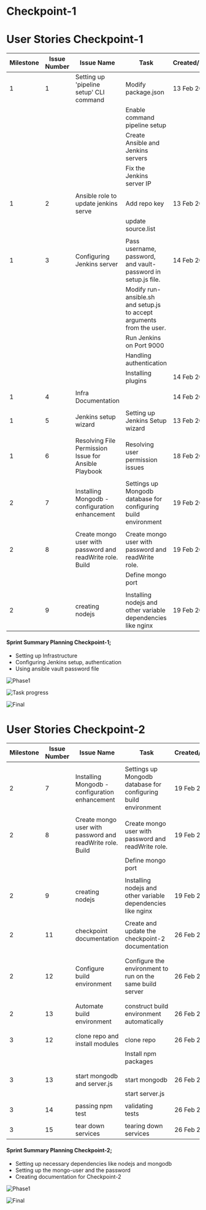 # Checkpoint-1



# User Stories Checkpoint-1 

| Milestone | Issue Number | Issue Name                                                | Task                                                                  | Created/Updated | Estimate | Assignees         | Completed   |
|-----------|--------------|-----------------------------------------------------------|-----------------------------------------------------------------------|-----------------|----------|-------------------|-------------|
| 1         | 1            | Setting up 'pipeline setup' CLI command                   | Modify package.json                                                   | 13 Feb 2020     | 4        | sjbondu           | Completed   |
|           |              |                                                           | Enable command pipeline setup                                         |                 |          |                   |             |
|           |              |                                                           | Create Ansible and Jenkins servers                                    |                 |          |                   |             |
|           |              |                                                           | Fix the Jenkins server IP                                             |                 |          |                   |             |
|           |              |                                                           |                                                                       |                 |          |                   |             |
| 1         | 2            | Ansible role to update jenkins serve                      | Add repo key                                                          | 13 Feb 2020     | 2        | lkhuran           | Completed   |
|           |              |                                                           | update source.list                                                    |                 |          |                   |             |
|           |              |                                                           |                                                                       |                 |          |                   |             |
| 1         | 3            | Configuring Jenkins server                                | Pass username, password, and vault-password in setup.js file.         | 14 Feb 2020     | 5        | vpmaddur          | Completed |
|           |              |                                                           | Modify run-ansible.sh and setup.js to accept arguments from the user. |                 |          |                   |             |
|           |              |                                                           | Run Jenkins on Port 9000                                              |                 |          |                   |             |
|           |              |                                                           | Handling authentication                                               |                 |          |                   |             |
|           |              |                                                           | Installing plugins                                                    | 14 Feb 2020     |          |                   |             |
|           |              |                                                           |                                                                       |                 |          |                   |             |
| 1         | 4            | Infra Documentation                                       |                                                                       | 14 Feb 2020     | 1        | sjbondu, vpmaddur | Completed |
|           |              |                                                           |                                                                       |                 |          |                   |             |
| 1         | 5            | Jenkins setup wizard                                      | Setting up Jenkins Setup wizard                                       | 13 Feb 2020     | 1        | sjbondu           | Closed      |
|           |              |                                                           |                                                                       |                 |          |                   |             |
| 1         | 6            | Resolving File Permission Issue for Ansible Playbook      | Resolving user permission issues                                      | 18 Feb 2020     | 1        | lkhuran           | Completed   |
|           |              |                                                           |                                                                       |                 |          |                   |             |
| 2         | 7            | Installing Mongodb - configuration enhancement            | Settings up Mongodb database for configuring build environment        | 19 Feb 2020     | 1        |                   | In Progress |
|           |              |                                                           |                                                                       |                 |          |                   |             |
| 2         | 8            | Create mongo user with password and readWrite role. Build | Create mongo user with password and readWrite role.                   | 19 Feb 2020     | 2        |                   | In Progress |
|           |              |                                                           | Define mongo port                                                     |                 |          |                   |             |
|           |              |                                                           |                                                                       |                 |          |                   |             |
| 2         | 9            | creating nodejs                                           | Installing nodejs and other variable dependencies like nginx          | 19 Feb 2020     | 1        |                   | In Progress |



#### Sprint Summary Planning Checkpoint-1;

* Setting up Infrastructure
* Configuring Jenkins setup, authentication
* Using ansible vault password file

![Phase1](/Images/initial.png)

![Task progress](/Images/phase1.png)

![Final](/Images/final.PNG)


# User Stories Checkpoint-2


| Milestone | Issue Number | Issue Name                                                | Task                                                           | Created/Updated | Estimate | Assignees         | Completed   |
|-----------|--------------|-----------------------------------------------------------|----------------------------------------------------------------|-----------------|----------|-------------------|-------------|
|           |              |                                                           |                                                                |                 |          |                   |             |
| 2         | 7            | Installing Mongodb - configuration enhancement            | Settings up Mongodb database for configuring build environment | 19 Feb 2020     | 1        | sjbondu           | completed   |
|           |              |                                                           |                                                                |                 |          |                   |             |
| 2         | 8            | Create mongo user with password and readWrite role. Build | Create mongo user with password and readWrite role.            | 19 Feb 2020     | 2        | vpmaddur          | completed   |
|           |              |                                                           | Define mongo port                                              |                 |          |                   |             |
|           |              |                                                           |                                                                |                 |          |                   |             |
| 2         | 9            | creating nodejs                                           | Installing nodejs and other variable dependencies like nginx   | 19 Feb 2020     | 1        | lkhuran           | completed   |
|           |              |                                                           |                                                                |                 |          |                   |             |
| 2         | 11           | checkpoint documentation                                  | Create and update the checkpoint-2 documentation               | 26 Feb 2020     | 1        | lkhuran           | completed   |
|           |              |                                                           |                                                                |                 |          |                   |             |
|           |              |                                                           |                                                                |                 |          |                   |             |
| 2         | 12           | Configure build environment                               | Configure the environment to run on the same build server      | 26 Feb 2020     | 1        | vpmaddur          | completed   |
|           |              |                                                           |                                                                |                 |          |                   |             |
|           |              |                                                           |                                                                |                 |          |                   |             |
| 2         | 13           | Automate build environment                                | construct build environment automatically                      | 26 Feb 2020     | 1        | lkhuran, sjbondu  | completed   |
|           |              |                                                           |                                                                |                 |          |                   |             |
|           |              |                                                           |                                                                |                 |          |                   |             |
| 3         | 12           | clone repo and install modules                            | clone repo                                                     | 26 Feb 2020     | 2        | vpmaddur          | In progress |
|           |              |                                                           | Install npm packages                                           |                 |          |                   |             |
|           |              |                                                           |                                                                |                 |          |                   |             |
|           |              |                                                           |                                                                |                 |          |                   |             |
| 3         | 13           | start mongodb and server.js                               | start mongodb                                                  | 26 Feb 2020     | 2        | lkhuran           | In progress |
|           |              |                                                           | start server.js                                                |                 |          |                   |             |
|           |              |                                                           |                                                                |                 |          |                   |             |
| 3         | 14           | passing npm test                                          | validating tests                                               | 26 Feb 2020     | 1        | sjbondu           | In progress |
|           |              |                                                           |                                                                |                 |          |                   |             |
| 3         | 15           | tear down services                                        | tearing down services                                          | 26 Feb 2020     | 1        | lkhuran, vpmaddur | In progress |











#### Sprint Summary Planning Checkpoint-2;

* Setting up necessary dependencies like nodejs and mongodb
* Setting up the mongo-user and the password
* Creating documentation for Checkpoint-2

![Phase1](/Images/cp1.png)

![Final](/Images/cp2.png)




